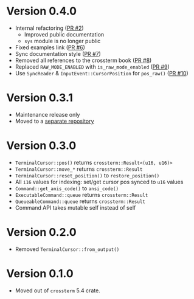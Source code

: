 # Version 0.4.0

- Internal refactoring ([PR #2](https://github.com/crossterm-rs/crossterm-cursor/pull/2))
  - Improved public documentation
  - `sys` module is no longer public
- Fixed examples link ([PR #6](https://github.com/crossterm-rs/crossterm-cursor/pull/6))
- Sync documentation style ([PR #7](https://github.com/crossterm-rs/crossterm-cursor/pull/7))
- Removed all references to the crossterm book ([PR #8](https://github.com/crossterm-rs/crossterm-cursor/pull/8))
- Replaced `RAW_MODE_ENABLED` with `is_raw_mode_enabled` ([PR #9](https://github.com/crossterm-rs/crossterm-cursor/pull/9))
- Use `SyncReader` & `InputEvent::CursorPosition` for `pos_raw()` ([PR #10](https://github.com/crossterm-rs/crossterm-cursor/pull/10))

# Version 0.3.1

- Maintenance release only
- Moved to a [separate repository](https://github.com/crossterm-rs/crossterm-cursor)

# Version 0.3.0

- `TerminalCursor::pos()` returns `crossterm::Result<(u16, u16)>`
- `TerminalCursor::move_*` returns `crossterm::Result`
- `TerminalCursor::reset_position()` to `restore_position()`
- All `i16` values for indexing: set/get cursor pos synced to `u16` values
- `Command::get_anis_code()` to `ansi_code()`
- `ExecutableCommand::queue` returns `crossterm::Result`
- `QueueableCommand::queue` returns `crossterm::Result`
- Command API takes mutable self instead of self

# Version 0.2.0

- Removed `TerminalCursor::from_output()` 

# Version 0.1.0
 
- Moved out of `crossterm` 5.4 crate. 
